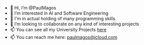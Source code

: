 - 👋 Hi, I’m @PaulMagos
- 👀 I’m interested in AI and Software Engineering
- 🌱 I'm in actual holding of many programming skills.
- 💞️ I’m looking to collaborate on any kind of interesting projects
- 📫 You can see all my University Projects [here](https://github.com/PaulMagosUni)
- 📫 You can reach me here: paulmagos@icloud.com

<!---
PaulMagos/PaulMagos is a ✨ special ✨ repository because its `README.md` (this file) appears on your GitHub profile.
You can click the Preview link to take a look at your changes.
--->
